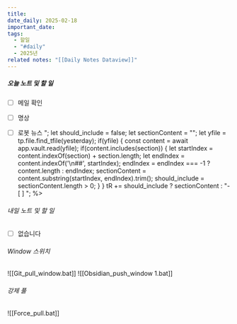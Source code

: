 ```yaml
---
title: 
date_daily: 2025-02-18
important_date: 
tags:
  - 할일
  - "#daily"
  - 2025년
related notes: "[[Daily Notes Dataview]]"
---
```

##### 오늘 노트 및 할 일 
- [ ] 메일 확인
- [ ] 명상
- [ ] 로봇 뉴스
"; 
let should_include = false; 
let sectionContent = ""; 
let yfile = tp.file.find_tfile(yesterday); 
if(yfile) { 
	const content = await app.vault.read(yfile); 
	if(content.includes(section)) { 
		let startIndex = content.indexOf(section) + section.length; 
		let endIndex = content.indexOf('\n##', startIndex); 
		endIndex = endIndex === -1 ? content.length : endIndex; 
		sectionContent = content.substring(startIndex, endIndex).trim(); should_include = sectionContent.length > 0; 
	}
} 
tR += should_include ? sectionContent : "- [ ]   "; %>
  




###### 내일 노트 및 할 일
- [ ]  없습니다


######  Window 스위치
![[Git_pull_window.bat]]
![[Obsidian_push_window 1.bat]]



###### 강제 풀
![[Force_pull.bat]]